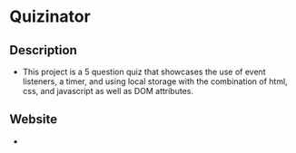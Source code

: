 # Quizinator
## Description
* This project is a 5 question quiz that showcases the use of event listeners, a timer, and using local storage with the combination of html, css, and javascript as well as DOM attributes.
## Website
*
